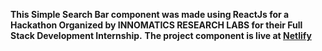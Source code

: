 **This Simple Search Bar component was made using ReactJs for a Hackathon Organized by INNOMATICS RESEARCH LABS for their Full Stack Development Internship.**
**The project component is live at [Netlify](https://elaborate-cocada-951c01.netlify.app/)**
